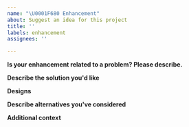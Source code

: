 ```yaml
---
name: "\U0001F680 Enhancement"
about: Suggest an idea for this project
title: ''
labels: enhancement
assignees: ''

---
```


<!-- Thank you for suggesting an idea to make things better.  Please fill in as much of the template below as you can. -->

**Is your enhancement related to a problem? Please describe.**
<!-- Please describe the problem you are trying to solve. -->

**Describe the solution you'd like**
<!-- Please describe the desired behavior. -->

**Designs**
<!-- If applicable, add mockups/screenshots/etc. to help explain your solution. -->

**Describe alternatives you've considered**
<!-- Please describe alternative solutions or features you have considered. -->

**Additional context**
<!-- Add any other context about the enhancement here. -->